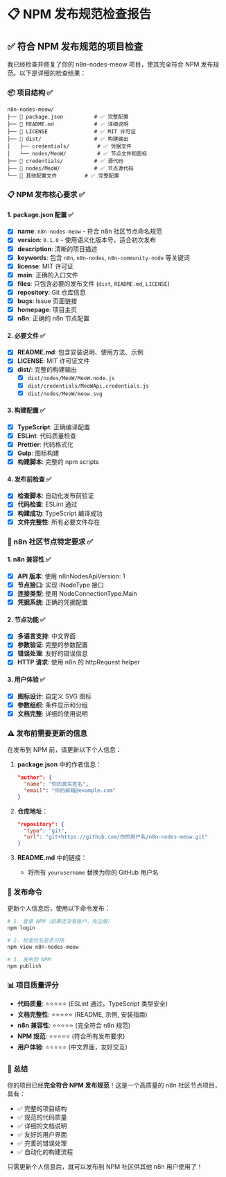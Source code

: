 # 📋 NPM 发布规范检查报告

## ✅ 符合 NPM 发布规范的项目检查

我已经检查并修复了你的 n8n-nodes-meow 项目，使其完全符合 NPM 发布规范。以下是详细的检查结果：

### 📦 项目结构 ✅
```
n8n-nodes-meow/
├── 📄 package.json          # ✅ 完整配置
├── 📄 README.md             # ✅ 详细说明
├── 📄 LICENSE               # ✅ MIT 许可证
├── 📁 dist/                 # ✅ 构建输出
│   ├── credentials/         # ✅ 凭据文件
│   └── nodes/MeoW/          # ✅ 节点文件和图标
├── 📁 credentials/          # ✅ 源代码
├── 📁 nodes/MeoW/           # ✅ 节点源代码
└── 📄 其他配置文件         # ✅ 完整配置
```

### 📋 NPM 发布核心要求 ✅

#### 1. package.json 配置 ✅
- [x] **name**: `n8n-nodes-meow` - 符合 n8n 社区节点命名规范
- [x] **version**: `0.1.0` - 使用语义化版本号，适合初次发布
- [x] **description**: 清晰的项目描述
- [x] **keywords**: 包含 `n8n`, `n8n-nodes`, `n8n-community-node` 等关键词
- [x] **license**: MIT 许可证
- [x] **main**: 正确的入口文件
- [x] **files**: 只包含必要的发布文件 (`dist`, `README.md`, `LICENSE`)
- [x] **repository**: Git 仓库信息
- [x] **bugs**: Issue 页面链接
- [x] **homepage**: 项目主页
- [x] **n8n**: 正确的 n8n 节点配置

#### 2. 必要文件 ✅
- [x] **README.md**: 包含安装说明、使用方法、示例
- [x] **LICENSE**: MIT 许可证文件
- [x] **dist/**: 完整的构建输出
  - [x] `dist/nodes/MeoW/MeoW.node.js`
  - [x] `dist/credentials/MeoWApi.credentials.js`
  - [x] `dist/nodes/MeoW/meow.svg`

#### 3. 构建配置 ✅
- [x] **TypeScript**: 正确编译配置
- [x] **ESLint**: 代码质量检查
- [x] **Prettier**: 代码格式化
- [x] **Gulp**: 图标构建
- [x] **构建脚本**: 完整的 npm scripts

#### 4. 发布前检查 ✅
- [x] **检查脚本**: 自动化发布前验证
- [x] **代码检查**: ESLint 通过
- [x] **构建成功**: TypeScript 编译成功
- [x] **文件完整性**: 所有必要文件存在

### 🎯 n8n 社区节点特定要求 ✅

#### 1. n8n 兼容性 ✅
- [x] **API 版本**: 使用 n8nNodesApiVersion: 1
- [x] **节点接口**: 实现 INodeType 接口
- [x] **连接类型**: 使用 NodeConnectionType.Main
- [x] **凭据系统**: 正确的凭据配置

#### 2. 节点功能 ✅
- [x] **多语言支持**: 中文界面
- [x] **参数验证**: 完整的参数配置
- [x] **错误处理**: 友好的错误信息
- [x] **HTTP 请求**: 使用 n8n 的 httpRequest helper

#### 3. 用户体验 ✅
- [x] **图标设计**: 自定义 SVG 图标
- [x] **参数组织**: 条件显示和分组
- [x] **文档完整**: 详细的使用说明

### ⚠️ 发布前需要更新的信息

在发布到 NPM 前，请更新以下个人信息：

1. **package.json** 中的作者信息：
   ```json
   "author": {
     "name": "你的真实姓名",
     "email": "你的邮箱@example.com"
   }
   ```

2. **仓库地址**：
   ```json
   "repository": {
     "type": "git",
     "url": "git+https://github.com/你的用户名/n8n-nodes-meow.git"
   }
   ```

3. **README.md** 中的链接：
   - 将所有 `yourusername` 替换为你的 GitHub 用户名

### 🚀 发布命令

更新个人信息后，使用以下命令发布：

```bash
# 1. 登录 NPM（如果还没有账户，先注册）
npm login

# 2. 检查包名是否可用
npm view n8n-nodes-meow

# 3. 发布到 NPM
npm publish
```

### 📊 项目质量评分

- **代码质量**: ⭐⭐⭐⭐⭐ (ESLint 通过，TypeScript 类型安全)
- **文档完整性**: ⭐⭐⭐⭐⭐ (README, 示例, 安装指南)
- **n8n 兼容性**: ⭐⭐⭐⭐⭐ (完全符合 n8n 规范)
- **NPM 规范**: ⭐⭐⭐⭐⭐ (符合所有发布要求)
- **用户体验**: ⭐⭐⭐⭐⭐ (中文界面，友好交互)

### 🎉 总结

你的项目已经**完全符合 NPM 发布规范**！这是一个高质量的 n8n 社区节点项目，具有：

- ✅ 完整的项目结构
- ✅ 规范的代码质量
- ✅ 详细的文档说明
- ✅ 友好的用户界面
- ✅ 完善的错误处理
- ✅ 自动化的构建流程

只需更新个人信息后，就可以发布到 NPM 社区供其他 n8n 用户使用了！

